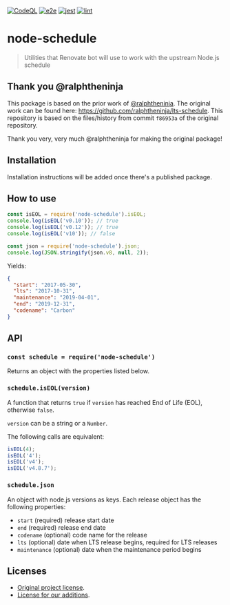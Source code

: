 [![CodeQL](https://github.com/renovatebot/node-schedule/actions/workflows/codeql-analysis.yml/badge.svg)](https://github.com/renovatebot/node-schedule/actions/workflows/codeql-analysis.yml)
[![e2e](https://github.com/renovatebot/node-schedule/actions/workflows/e2e.yml/badge.svg)](https://github.com/renovatebot/node-schedule/actions/workflows/e2e.yml)
[![jest](https://github.com/renovatebot/node-schedule/actions/workflows/jest.yml/badge.svg)](https://github.com/renovatebot/node-schedule/actions/workflows/jest.yml)
[![lint](https://github.com/renovatebot/node-schedule/actions/workflows/lint.yml/badge.svg)](https://github.com/renovatebot/node-schedule/actions/workflows/lint.yml)

# node-schedule

> Utilities that Renovate bot will use to work with the upstream Node.js schedule

## Thank you @ralphtheninja

This package is based on the prior work of [@ralphtheninja](https://github.com/ralphtheninja).
The original work can be found here: https://github.com/ralphtheninja/lts-schedule.
This repository is based on the files/history from commit `f86953a` of the original repository.

Thank you very, very much @ralphtheninja for making the original package!

## Installation

Installation instructions will be added once there's a published package.

## How to use

```js
const isEOL = require('node-schedule').isEOL;
console.log(isEOL('v0.10')); // true
console.log(isEOL('v0.12')); // true
console.log(isEOL('v10')); // false
```

```js
const json = require('node-schedule').json;
console.log(JSON.stringify(json.v8, null, 2));
```

Yields:

```json
{
  "start": "2017-05-30",
  "lts": "2017-10-31",
  "maintenance": "2019-04-01",
  "end": "2019-12-31",
  "codename": "Carbon"
}
```

## API

### `const schedule = require('node-schedule')`

Returns an object with the properties listed below.

### `schedule.isEOL(version)`

A function that returns `true` if `version` has reached End of Life (EOL), otherwise `false`.

`version` can be a string or a `Number`.

The following calls are equivalent:

```js
isEOL(4);
isEOL('4');
isEOL('v4');
isEOL('v4.8.7');
```

### `schedule.json`

An object with node.js versions as keys.
Each release object has the following properties:

- `start` (required) release start date
- `end` (required) release end date
- `codename` (optional) code name for the release
- `lts` (optional) date when LTS release begins, required for LTS releases
- `maintenance` (optional) date when the maintenance period begins

## Licenses

- [Original project license](ORIGINAL-LICENSE).
- [License for our additions](LICENSE).
